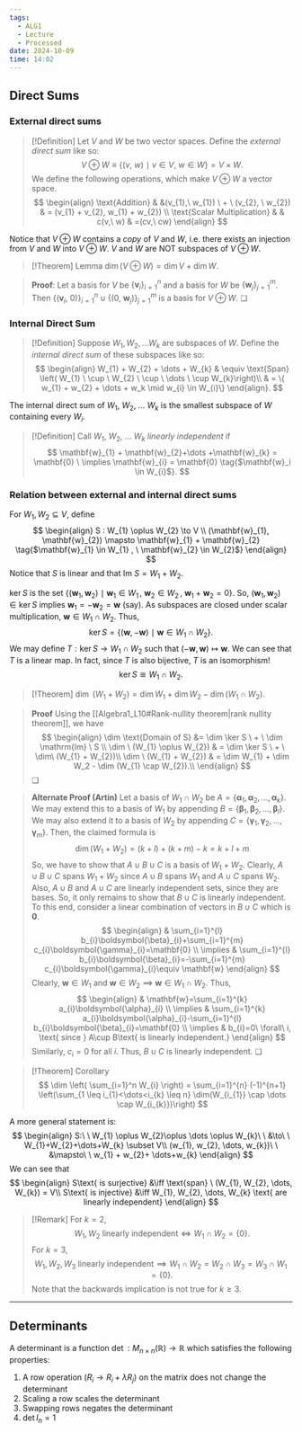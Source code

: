 ```yaml
---
tags:
  - ALG1
  - Lecture
  - Processed
date: 2024-10-09
time: 14:02
---
```

## Direct Sums

### External direct sums

>[!Definition]
>Let $V$ and $W$ be two vector spaces. Define the *external direct sum* like so:
>$$
>V \oplus W \equiv \{ (v,\ w) \ \mid \ v\in V, \ w \in W\} = V \times W.
>$$
>We define the following operations, which make $V\oplus W$ a vector space.
>$$
>\begin{align}
>\text{Addition} & &(v_{1},\  w_{1}) \ + \ (v_{2}, \ w_{2})  & = (v_{1} + v_{2}, w_{1} + w_{2}) \\ \text{Scalar Multiplication} & &
>c(v,\ w) & =(cv,\ cw)
>\end{align}
>$$

Notice that $V \oplus W$ contains a *copy* of $V$ and $W$, i.e. there exists an injection from $V$ and $W$ into $V \oplus W$. $V$ and $W$ are NOT subspaces of $V\oplus W$. 

>[!Theorem] Lemma
> $\dim (V \oplus W) = \dim V + \dim W$.
 
> **Proof**:
> Let a basis for $V$ be $\{ \mathbf{v}_{i} \}_{i=1}^n$ and a basis for $W$ be $\{ \mathbf{w}_{j} \}_{j=1}^m$.
> Then $\{ (\mathbf{v}_{i},\ 0) \}_{i=1}^{n} \cup \{ (0,\ \mathbf{w}_{j}) \}_{j=1}^m$ is a basis for $V \oplus W$. ❏

### Internal Direct Sum

>[!Definition]
> Suppose $W_{1}, W_{2}, \dots W_{k}$ are subspaces of $W$. Define the *internal direct sum* of these subspaces like so:
> $$
>\begin{align}
>W_{1} + W_{2} + \dots + W_{k}  & \equiv \text{Span} \left( W_{1} \ \cup \ W_{2} \ \cup \ \dots \ \cup W_{k}\right)\\
>& = \{ w_{1} + w_{2} + \dots + w_k \mid w_{i} \in W_{i}\}
>\end{align}.
>$$

The internal direct sum of $W_{1}, \ W_{2},\  \dots \ W_{k}$ is the smallest subspace of $W$ containing every $W_{i}$.

>[!Definition]
>Call $W_{1}, \ W_{2},\  \dots \ W_{k}$ *linearly independent* if
>$$
>\mathbf{w}_{1} + \mathbf{w}_{2}+\dots +\mathbf{w}_{k} = \mathbf{0} \ \implies \mathbf{w}_{i} = \mathbf{0} \tag{$\mathbf{w}_i \in W_{i}$}.
>$$
### Relation between external and internal direct sums
For $W_{1}, W_{2} \subseteq V$, define
$$
\begin{align}
S : W_{1} \oplus W_{2} \to V \\
(\mathbf{w}_{1}, \mathbf{w}_{2}) \mapsto \mathbf{w}_{1} + \mathbf{w}_{2} \tag{$\mathbf{w}_{1} \in W_{1} , \ \mathbf{w}_{2} \in W_{2}$}
\end{align}
$$
Notice that $S$ is linear and that $\mathrm{Im} \ S = W_{1} + W_{2}$.

$\ker S$ is the set $\{ (\mathbf{w}_{1}, \mathbf{w}_{2}) \ \mid \ \mathbf{w}_{1} \in W_{1} \, , \ \mathbf{w}_{2} \in W_{2} \, , \ \mathbf{w}_{1} + \mathbf{w}_{2} = 0 \}$. So, $(\mathbf{w}_{1}, \mathbf{w}_{2})\in\ker S$ implies $\mathbf{w}_{1}=-\mathbf{w}_{2}=\mathbf{w}$ (say). As subspaces are closed under scalar multiplication, $\mathbf{w} \in W_{1} \cap W_{2}$. Thus,
$$
\ker S = \{ (\mathbf{w}, -\mathbf{w}) \ \mid \ \mathbf{w} \in W_{1} \cap W_{2} \}.
$$
We may define $T : \ker S \to W_{1} \cap W_{2}$ such that $(-\mathbf{w}, \mathbf{w}) \mapsto \mathbf{w}$. We can see that $T$ is a linear map. In fact, since $T$ is also bijective, $T$ is an isomorphism!
$$
\ker S \cong W_{1} \cap W_{2}.
$$
>[!Theorem]
>$\dim \ (W_{1} + W_{2}) = \dim W_{1} + \dim W_2 - \dim (W_{1} \cap W_{2})$.

>**Proof**
>Using the [[Algebra1_L10#Rank-nullity theorem|rank nullity theorem]], we have
>$$
>\begin{align}
>\dim \text{Domain of S} &= \dim \ker S \ + \ \dim \mathrm{Im} \ S \\
>\dim \ (W_{1} \oplus  W_{2})  & = \dim \ker S \ + \ \dim\  (W_{1} + W_{2})\\ 
>\dim \ (W_{1} + W_{2})  & = \dim W_{1} + \dim W_2 - \dim (W_{1} \cap W_{2}).\\ 
>\end{align}
>$$
>❏

>**Alternate Proof (Artin)**
>Let a basis of $W_{1} \cap W_{2}$ be $A=\{ \boldsymbol{\alpha}_{1}, \boldsymbol{\alpha}_{2},\dots,\boldsymbol{\alpha}_{k} \}$.
>We may extend this to a basis of $W_{1}$ by appending $B=\{ \boldsymbol{\beta}_{1}, \boldsymbol{\beta}_{2}, \dots, \boldsymbol{\beta}_{l} \}$.
>We may also extend it to a basis of $W_{2}$ by appending $C=\{ \boldsymbol{\gamma}_{1}, \boldsymbol{\gamma}_{2}, \dots, \boldsymbol{\gamma}_{m} \}$.
>Then, the claimed formula is
>$$
>\dim(W_{1}+W_{2})=(k+l)+(k+m)-k=k+l+m
>$$
>So, we have to show that $A\cup B\cup C$ is a basis of $W_{1}+W_{2}$. Clearly, $A\cup B\cup C$ spans $W_{1}+W_{2}$ since $A\cup B$ spans $W_{1}$ and $A\cup C$ spans $W_{2}$. Also, $A\cup B$ and $A\cup C$ are linearly independent sets, since they are bases. So, it only remains to show that $B\cup C$ is linearly independent. To this end, consider a linear combination of vectors in $B\cup C$ which is $\mathbf{0}$.
>$$
>\begin{align}
> & \sum_{i=1}^{l} b_{i}\boldsymbol{\beta}_{i}+\sum_{i=1}^{m} c_{i}\boldsymbol{\gamma}_{i}=\mathbf{0} \\
> \implies & \sum_{i=1}^{l} b_{i}\boldsymbol{\beta}_{i}=-\sum_{i=1}^{m} c_{i}\boldsymbol{\gamma}_{i}\equiv \mathbf{w}
>\end{align}
>$$
>Clearly, $\mathbf{w}\in W_{1}$ and $\mathbf{w}\in W_{2}$ $\implies$ $\mathbf{w}\in W_{1}\cap W_{2}$. Thus, 
>$$
>\begin{align}
> & \mathbf{w}=\sum_{i=1}^{k} a_{i}\boldsymbol{\alpha}_{i} \\
>\implies &  \sum_{i=1}^{k} a_{i}\boldsymbol{\alpha}_{i}-\sum_{i=1}^{l} b_{i}\boldsymbol{\beta}_{i}=\mathbf{0} \\
>\implies & b_{i}=0\ \forall\ i, \text{ since } A\cup B\text{ is linearly independent.}
>\end{align}
>$$
>Similarly, $c_{i}=0$ for all $i$. Thus, $B\cup C$ is linearly independent. ❏

>[!Theorem] Corollary
> $$
> \dim \left( \sum_{i=1}^n W_{i} \right) = \sum_{i=1}^{n} (-1)^{n+1} \left(\sum_{1 \leq i_{1}<\dots<i_{k} \leq n} \dim(W_{i_{1}} \cap \dots \cap W_{i_{k}})\right)
> $$

A more general statement is:
$$
\begin{align}
S:\ \ W_{1} \oplus W_{2}\oplus \dots \oplus W_{k}\ \ &\to\ \ W_{1}+W_{2}+\dots+W_{k} \subset V\\
(w_{1}, w_{2}, \dots, w_{k})\ \ &\mapsto\ \ w_{1} + w_{2}+ \dots+w_{k}
\end{align}
$$
We can see that
$$
\begin{align}
S\text{ is surjective} &\iff \text{span} \ (W_{1}, W_{2}, \dots, W_{k}) = V\\
S\text{ is injective} &\iff W_{1}, W_{2}, \dots, W_{k} \text{ are linearly independent}
\end{align}
$$

>[!Remark]
> For $k=2$,
> $$
> W_{1}, W_{2} \text{ linearly independent} \iff W_{1} \cap W_{2} = \{0\}.
> $$
> For $k = 3$,
> $$
> W_{1}, W_{2}, W_{3} \text{ linearly independent} \implies W_{1} \cap W_{2} = W_{2} \cap W_{3} = W_{3} \cap W_{1} = \{0\}.
> $$
> Note that the backwards implication is not true for $k \geq 3$. 

---
## Determinants

A determinant is a function $\det : M_{n \times n}(\mathbb{R}) \to \mathbb{R}$ which satisfies the following properties:
1) A row operation ($R_{i} \to R_{i} + \lambda R_{j}$) on the matrix does not change the determinant
2) Scaling a row scales the determinant
3) Swapping rows negates the determinant
4) $\det I_{n} = 1$